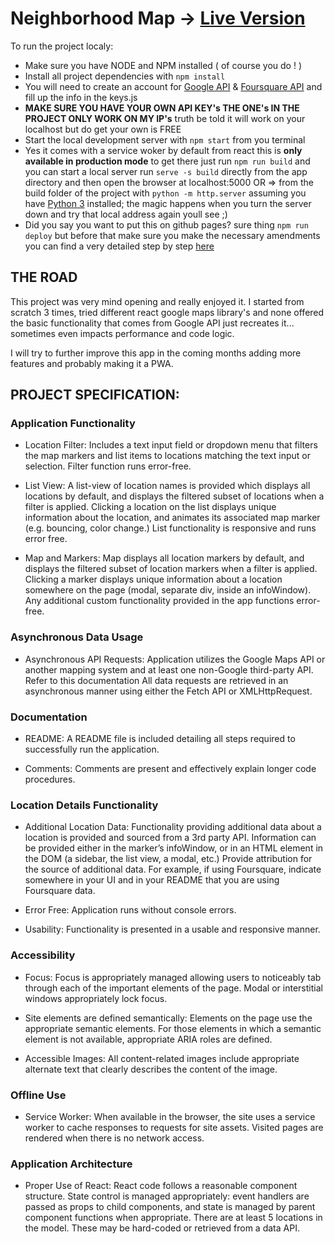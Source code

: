 # Neighborhood Map -> [Live Version](https://gabrielcmoraru.github.io/Neighborhood-Map/)
To run the project localy:

  * Make sure you have NODE and NPM installed ( of course you do ! )
  * Install all project dependencies with `npm install`
  * You will need to create an account for [Google API](https://console.cloud.google.com/apis/) & [Foursquare API](https://developer.foursquare.com/places-api) and fill up the info in the keys.js
  * **MAKE SURE YOU HAVE YOUR OWN API KEY's THE ONE's IN THE PROJECT ONLY WORK ON MY IP's** truth be told it will work on your localhost but do get your own is FREE
  * Start the local development server with `npm start` from you terminal
  * Yes it comes with a service woker by default from react this is **only available in production mode** to get there just run `npm run build` and you can start a local server run `serve -s build` directly from the app directory and then open the browser at localhost:5000 OR => from the build folder of the project with `python -m http.server` assuming you have [Python 3](https://www.python.org/downloads/) installed; the magic happens when you turn the server down and try that local address again youll see ;)
  * Did you say you want to put this on github pages? sure thing `npm run deploy` but before that make sure you make the necessary amendments you can find a very detailed step by step [here](https://codeburst.io/deploy-react-to-github-pages-to-create-an-amazing-website-42d8b09cd4d)

## THE ROAD
  This project was very mind opening and really enjoyed it. I started from scratch 3 times, tried different react google maps library's and none offered the basic functionality that comes from Google API just recreates it... sometimes even impacts performance and code logic.

  I will try to further improve this app in the coming months adding more features and probably making it a PWA.

## PROJECT SPECIFICATION:

### Application Functionality
  - Location Filter:
  Includes a text input field or dropdown menu that filters the map markers and list items to locations matching the text input or selection. Filter function runs error-free.

  - List View:
  A list-view of location names is provided which displays all locations by default, and displays the filtered subset of locations when a filter is applied.
  Clicking a location on the list displays unique information about the location, and animates its associated map marker (e.g. bouncing, color change.)
  List functionality is responsive and runs error free.

  - Map and Markers:
  Map displays all location markers by default, and displays the filtered subset of location markers when a filter is applied.
  Clicking a marker displays unique information about a location somewhere on the page (modal, separate div, inside an infoWindow).
  Any additional custom functionality provided in the app functions error-free.

### Asynchronous Data Usage
  - Asynchronous API Requests:
  Application utilizes the Google Maps API or another mapping system and at least one non-Google third-party API. Refer to this documentation
  All data requests are retrieved in an asynchronous manner using either the Fetch API or XMLHttpRequest.

### Documentation
  - README:
  A README file is included detailing all steps required to successfully run the application.

  - Comments:
  Comments are present and effectively explain longer code procedures.

### Location Details Functionality
  - Additional Location Data:
  Functionality providing additional data about a location is provided and sourced from a 3rd party API. Information can be provided either in the marker’s infoWindow, or in an HTML element in the DOM (a sidebar, the list view, a modal, etc.)
  Provide attribution for the source of additional data. For example, if using Foursquare, indicate somewhere in your UI and in your README that you are using Foursquare data.

  - Error Free:
  Application runs without console errors.

  - Usability:
  Functionality is presented in a usable and responsive manner.

### Accessibility
  - Focus:
  Focus is appropriately managed allowing users to noticeably tab through each of the important elements of the page. Modal or interstitial windows appropriately lock focus.

  - Site elements are defined semantically:
  Elements on the page use the appropriate semantic elements. For those elements in which a semantic element is not available, appropriate ARIA roles are defined.

  - Accessible Images:
  All content-related images include appropriate alternate text that clearly describes the content of the image.

### Offline Use
  - Service Worker:
  When available in the browser, the site uses a service worker to cache responses to requests for site assets. Visited pages are rendered when there is no network access.

### Application Architecture
  - Proper Use of React:
  React code follows a reasonable component structure.
  State control is managed appropriately: event handlers are passed as props to child components, and state is managed by parent component functions when appropriate.
  There are at least 5 locations in the model. These may be hard-coded or retrieved from a data API.

